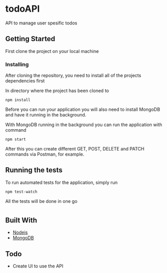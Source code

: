 # todoAPI
API to manage user spesific todos

## Getting Started

First clone the project on your local machine

### Installing

After cloning the repository, you need to install all of the projects dependencies first

In directory where the project has been cloned to

```
npm install
```
Before you can run your application you will also need to install MongoDB and have it running in the background.

With MongoDB running in the background you can run the application with command

```
npm start
```
After this you can create different GET, POST, DELETE and PATCH commands via Postman, for example.

## Running the tests

To run automated tests for the application, simply run 

```
npm test-watch
```
All the tests will be done in one go



#
## Built With

* [Nodejs](https://nodejs.org/en/)
* [MongoDB](https://www.mongodb.com/)


## Todo

* Create UI to use the API


